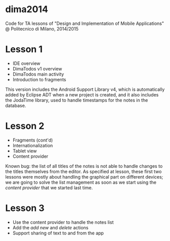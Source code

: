 dima2014
========

Code for TA lessons of "Design and Implementation of Mobile Applications" @ Politecnico di Milano, 2014/2015

# Lesson 1
* IDE overview
* DimaTodos v1 overview
* DimaTodos main activity
* Introduction to fragments

This version includes the Android Support Library v4, which is automatically added by Eclipse ADT when a new project is created, and it also includes the JodaTime library, used to handle timestamps for the notes in the database.

# Lesson 2
* Fragments (cont'd)
* Internationalization
* Tablet view
* Content provider

Known bug: the list of all titles of the notes is not able to handle changes to the titles themselves from the editor. As specified at lesson, these first two lessons were mostly about handling the graphical part on different devices; we are going to solve the list management as soon as we start using the *content provider* that we started last time.

# Lesson 3
* Use the content provider to handle the notes list
* Add the *add new* and *delete* actions
* Support sharing of text to and from the app
